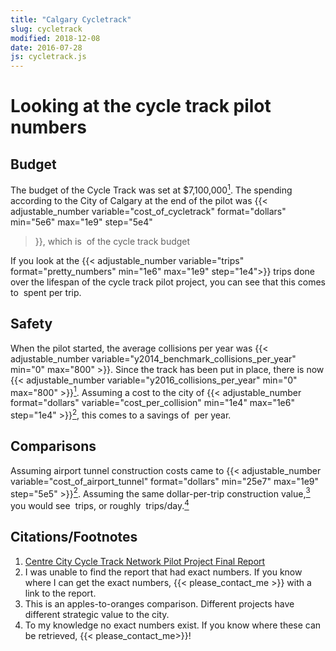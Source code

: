 ```yaml
---
title: "Calgary Cycletrack"
slug: cycletrack
modified: 2018-12-08
date: 2016-07-28
js: cycletrack.js
---
```


# Looking at the cycle track pilot numbers

<div id='pilot'>

## Budget

The budget of the Cycle Track was set at $7,100,000<a
href="#citation_final_project"><sup>1</sup></a>. The spending according to the
City of Calgary at the end of the pilot was {{< adjustable_number
variable="cost_of_cycletrack" format="dollars" min="5e6" max="1e9" step="5e4"
>}}, which is <span data-var="percentage_of_pilot_budget"
data-format="percent"></span>&nbsp;of the cycle track budget

If you look at the {{< adjustable_number variable="trips"
format="pretty_numbers" min="1e6" max="1e9" step="1e4">}}&nbsp;trips done over
the lifespan of the cycle track pilot project, you can see that this comes to
<span data-var="cost_per_trip" data-format="dollars_cents"></span>&nbsp;spent per
trip.

## Safety

When the pilot started, the average collisions per year was {{<
adjustable_number variable="y2014_benchmark_collisions_per_year" min="0"
max="800" >}}. Since the track has been put in place, there is now {{<
adjustable_number variable="y2016_collisions_per_year" min="0" max="800" >}}<a
href="#citation_final_project"><sup>1</sup></a>. Assuming a cost to the city of
{{< adjustable_number format="dollars" variable="cost_per_collision" min="1e4"
max="1e6" step="1e4" >}}<a href="#cost_per_collision"><sup>2</sup></a>, this
comes to a savings of <span data-var="total_cost_of_collisions" data-format="dollars"></span>&nbsp;per
year.

## Comparisons

Assuming airport tunnel construction costs came to {{< adjustable_number
variable="cost_of_airport_tunnel" format="dollars" min="25e7" max="1e9"
step="5e5" >}}<a href="#exact_numbers"><sup>2</sup></a>.  Assuming the same
dollar-per-trip construction value,<a
href="#apples_to_oranges"><sup>3</sup></a> you would see <span
data-var="num_airport_tunnel_trips"
data-format="pretty_numbers"></span>&nbsp;trips, or roughly <span
data-var="airport_tunnel_trips_per_day"
data-format="pretty_numbers"></span>&nbsp;trips/day.<a
href="#no_numbers_available"><sup>4</sup></a>

## Citations/Footnotes

1. [ ](#citation_final_project) [Centre City Cycle Track Network Pilot Project Final Report](49246212072016100730178.PDF)
2. [ ](#cost_per_collision) I was unable to find the report that had exact numbers. If you know where I can get the exact numbers, {{< please_contact_me >}} with a link to the report.
3. [ ](#exact_numbers) This is an apples-to-oranges comparison. Different projects have different strategic value to the city.
4. [ ](#no_numbers_available) To my knowledge no exact numbers exist. If you know where these can be retrieved, {{< please_contact_me>}}!

